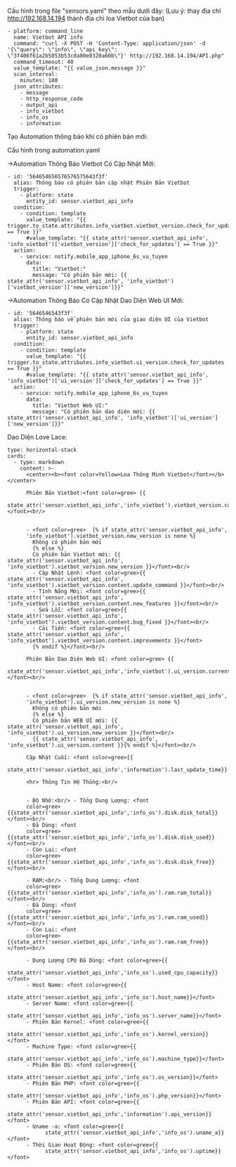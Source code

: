 Cấu hình trong file "sensors.yaml" theo mẫu dưới đây:
(Lưu ý: thay địa chỉ http://192.168.14.194 thành địa chỉ loa Vietbot của bạn)

    - platform: command_line
      name: Vietbot API info
      command: "curl -X POST -H 'Content-Type: application/json' -d '{\"query\": \"info\", \"api_key\": \"3f406f61a2b5053b53cda80e0320a60b\"}' http://192.168.14.194/API.php"
      command_timeout: 40
      value_template: "{{ value_json.message }}"
      scan_interval:
        minutes: 180
      json_attributes:
        - message
        - http_response_code
        - output_api
        - info_vietbot
        - info_os
        - information

Tạo Automation thông báo khi có phiên bản mới:

Cấu hình trong automation.yaml

->Automation Thông Báo Vietbot Có Cập Nhật Mới:

    - id: '564654656576576575643f3f'
      alias: Thông báo có phiên bản cập nhật Phiên Bản Vietbot
      trigger:
        - platform: state
          entity_id: sensor.vietbot_api_info
      condition:
        - condition: template
          value_template: "{{ trigger.to_state.attributes.info_vietbot.vietbot_version.check_for_updates == True }}"
          #value_template: "{{ state_attr('sensor.vietbot_api_info', 'info_vietbot')['vietbot_version']['check_for_updates'] == True }}"
      action:
        - service: notify.mobile_app_iphone_6s_vu_tuyen
          data:
            title: "Vietbot:"
            message: "Có phiên bản mới: {{ state_attr('sensor.vietbot_api_info', 'info_vietbot')['vietbot_version']['new_version']}}"

->Automation Thông Báo  Có Cập Nhật Dao Diện Web UI Mới:

    - id: '5646546543f3f'
      alias: Thông báo về phiên bản mới của giao diện UI của Vietbot
      trigger:
        - platform: state
          entity_id: sensor.vietbot_api_info
      condition:
        - condition: template
          value_template: "{{ trigger.to_state.attributes.info_vietbot.ui_version.check_for_updates == True }}"
          #value_template: "{{ state_attr('sensor.vietbot_api_info', 'info_vietbot')['ui_version']['check_for_updates'] == True }}"
      action:
        - service: notify.mobile_app_iphone_6s_vu_tuyen
          data:
            title: "Vietbot Web UI:"
            message: "Có phiên bản dao diện mới: {{ state_attr('sensor.vietbot_api_info', 'info_vietbot')['ui_version']['new_version']}}"


Dao Diện Love Lace:

    type: horizontal-stack
    cards:
      - type: markdown
        content: >-
          <center><b><font color=Yellow>Loa Thông Minh Vietbot</font></b></center>

          Phiên Bản Vietbot:<font color=gree> {{
          state_attr('sensor.vietbot_api_info','info_vietbot').vietbot_version.current_version}}</font><br/>


          - <font color=gree>  {% if state_attr('sensor.vietbot_api_info',
          'info_vietbot').vietbot_version.new_version is none %}
            Không có phiên bản mới
            {% else %}
            Có phiên bản Vietbot mới: {{ state_attr('sensor.vietbot_api_info', 'info_vietbot').vietbot_version.new_version }}</font><br/>
            - Cập Nhật Lệnh: <font color=gree>{{ state_attr('sensor.vietbot_api_info', 'info_vietbot').vietbot_version.content.update_command }}</font><br/>
            - Tính Năng Mới: <font color=gree>{{ state_attr('sensor.vietbot_api_info', 'info_vietbot').vietbot_version.content.new_features }}</font><br/>
            - Sửa Lỗi: <font color=gree>{{ state_attr('sensor.vietbot_api_info', 'info_vietbot').vietbot_version.content.bug_fixed }}</font><br/>
            - Cải Tiến: <font color=gree>{{ state_attr('sensor.vietbot_api_info', 'info_vietbot').vietbot_version.content.improvements }}</font>
            {% endif %}</font><br/>
        
          Phiên Bản Dao Diện Web UI: <font color=gree> {{
          state_attr('sensor.vietbot_api_info','info_vietbot').ui_version.current_version}}</font><br/>


          - <font color=gree>  {% if state_attr('sensor.vietbot_api_info',
          'info_vietbot').ui_version.new_version is none %}
            Không có phiên bản mới
            {% else %}
            Có phiên bản WEB UI mới: {{ state_attr('sensor.vietbot_api_info', 'info_vietbot').ui_version.new_version }}</font><br/>
            {{ state_attr('sensor.vietbot_api_info', 'info_vietbot').ui_version.content }}{% endif %}</font><br/>

          Cập Nhật Cuối: <font color=gree>{{
                state_attr('sensor.vietbot_api_info','information').last_update_time}}'</font>

          <hr> Thông Tin Hệ Thống:<br/>

      
          - Bộ Nhớ:<br/> - Tổng Dung Lượng: <font
          color=gree>{{state_attr('sensor.vietbot_api_info','info_os').disk.disk_total}}</font><br/>
          - Đã Dùng: <font
          color=gree>{{state_attr('sensor.vietbot_api_info','info_os').disk.disk_used}}</font><br/>
          - Còn Lại: <font
          color=gree>{{state_attr('sensor.vietbot_api_info','info_os').disk.disk_free}}</font><br/>

          - RAM:<br/> - Tổng Dung Lượng: <font
          color=gree>{{state_attr('sensor.vietbot_api_info','info_os').ram.ram_total}}</font><br/>
          - Đã Dùng: <font
          color=gree>{{state_attr('sensor.vietbot_api_info','info_os').ram.ram_used}}</font><br/>
          - Còn Lại: <font
          color=gree>{{state_attr('sensor.vietbot_api_info','info_os').ram.ram_free}}</font><br/>

          - Dung Lượng CPU Đã Dùng: <font color=gree>{{
                state_attr('sensor.vietbot_api_info','info_os').used_cpu_capacity}}</font>
          - Host Name: <font color=gree>{{
                state_attr('sensor.vietbot_api_info','info_os').host_name}}</font>
          - Server Name: <font color=gree>{{
                state_attr('sensor.vietbot_api_info','info_os').server_name}}</font>
          - Phiên Bản Kernel: <font color=gree>{{
                state_attr('sensor.vietbot_api_info','info_os').kernel_version}}</font>
          - Machine Type: <font color=gree>{{
                state_attr('sensor.vietbot_api_info','info_os').machine_type}}</font>
          - Phiên Bản OS: <font color=gree>{{
                state_attr('sensor.vietbot_api_info','info_os').os_version}}</font>
          - Phiên Bản PHP: <font color=gree>{{
                state_attr('sensor.vietbot_api_info','info_os').php_version}}</font>
          - Phiên Bản API: <font color=gree>{{
                state_attr('sensor.vietbot_api_info','information').api_version}}</font>
          - Uname -a: <font color=gree>{{
                state_attr('sensor.vietbot_api_info','info_os').uname_a}}</font>
          - Thời Gian Hoạt Động: <font color=gree>{{
                state_attr('sensor.vietbot_api_info','info_os').uptime}}</font>
